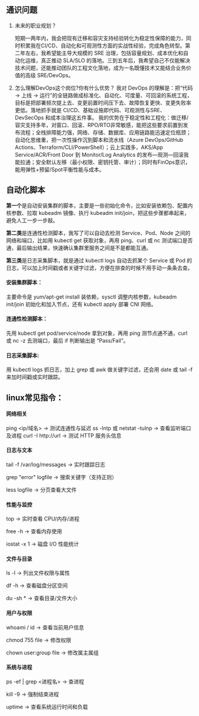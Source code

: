 ## 通识问题
1. 未来的职业规划？

    短期一两年内，我会把现有迁移和容灾支持经验转化为稳定性保障的能力，同时积累我在CI/CD、自动化和可观测性方面的实战性经验，完成角色转型。第二年左右，我希望能主导大规模的 SRE 治理，包括容量规划、成本优化和自动化运维，真正推动 SLA/SLO 的落地。三到五年后，我希望自己不仅能解决技术问题，还能推动团队的工程文化落地，成为一名既懂技术又能结合业务价值的高级 SRE/DevOps。
2. 怎么理解DevOps这个岗位?你有什么优势？
    我对 DevOps 的理解是：把“代码 → 上线 → 运行”的全链路做成标准化、自动化、可度量、可回滚的系统工程，目标是把部署频次提上去、变更前置时间压下去、故障恢复更快、变更失败率更低。落地抓手就是 CI/CD、基础设施即代码、可观测性与SRE、DevSecOps 和成本治理这五件事。
    我的优势在于稳定性和工程化：做迁移/容灾支持多年，对窗口、回滚、RPO/RTO非常敏感，能把这些要求前置到发布流程；全栈排障能力强，网络、存储、数据库、应用链路能迅速定位瓶颈；自动化思维重，把一次性操作沉到脚本和流水线（Azure DevOps/GitHub Actions、Terraform/CLI/PowerShell）；云上实践多，AKS/App Service/ACR/Front Door 到 Monitor/Log Analytics 的发布—观测—回滚我能拉通；安全默认左移（最小权限、密钥托管、审计）；同时有FinOps意识，能用弹性+预留/Spot平衡性能与成本。
    
## 自动化脚本
**第一个**是自动安装集群的脚本，主要是一些初始化命令，比如安装依赖包、配置内核参数、拉取 kubeadm 镜像、执行 kubeadm init/join，把这些步骤都串起来，避免人工一步一步敲。

**第二类**是连通性检测脚本，我写了可以自动去检测 Service、Pod、Node 之间的网络和端口，比如用 kubectl get 获取对象，再用 ping、curl 或 nc 测试端口是否通，最后输出结果，快速确认集群里服务之间是不是都能互通。

**第三类**是日志采集脚本，就是通过 kubectl logs 自动去抓某个 Service 或 Pod 的日志，可以加上时间戳或者关键字过滤，方便在排查的时候不用手动一条条去查。
#### 安装集群脚本：
主要命令是 yum/apt-get install 装依赖，sysctl 调整内核参数，kubeadm init/join 初始化和加入节点，还有 kubectl apply 部署 CNI 网络。
#### 连通性检测脚本：
先用 kubectl get pod/service/node 拿到对象，再用 ping 测节点通不通，curl 或 nc -z 去测端口，最后 if 判断输出是 “Pass/Fail”。
#### 日志采集脚本:
用 kubectl logs <pod> 抓日志，加上 grep 或 awk 做关键字过滤，还会用 date 或 tail -f 来加时间戳或实时跟踪。
## linux常见指令：
#### 网络相关
ping <ip/域名> → 测试连通性与延迟
ss -lntp 或 netstat -tulnp → 查看监听端口及进程
curl -I http://url → 测试 HTTP 服务头信息
#### 日志与文本
tail -f /var/log/messages → 实时跟踪日志

grep "error" logfile → 搜索关键字（支持正则）

less logfile → 分页查看大文件
#### 性能与监控 
top → 实时查看 CPU/内存/进程

free -h → 查看内存使用

iostat -x 1 → 磁盘 I/O 性能统计
#### 文件与目录
ls -l → 列出文件权限与属性

df -h → 查看磁盘分区空间

du -sh * → 查看目录/文件大小
#### 用户与权限
whoami / id → 查看当前用户信息

chmod 755 file → 修改权限

chown user:group file → 修改属主属组
#### 系统与进程
ps -ef | grep <进程名> → 查进程

kill -9 <pid> → 强制结束进程

uptime → 查看系统运行时间和负载
